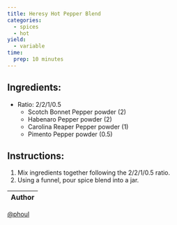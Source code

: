 ```yaml
---
title: Heresy Hot Pepper Blend
categories:
  - spices
  - hot
yield:
  - variable
time:  
  prep: 10 minutes
---
```


## Ingredients:
* Ratio: 2/2/1/0.5
  * Scotch Bonnet Pepper powder (2)
  * Habenaro Pepper powder (2)
  * Carolina Reaper Pepper powder (1)
  * Pimento Pepper powder (0.5)

## Instructions:
1. Mix ingredients together following the 2/2/1/0.5 ratio.
2. Using a funnel, pour spice blend into a jar.

Author |
------ |
[@phoul](https://github.com/phoul)
